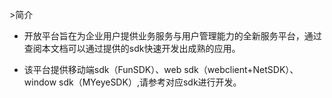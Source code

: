 ﻿﻿>简介- 开放平台旨在为企业用户提供业务服务与用户管理能力的全新服务平台，通过查阅本文档可以通过提供的sdk快速开发出成熟的应用。- 该平台提供移动端sdk（FunSDK）、web sdk（webclient+NetSDK）、window sdk（MYeyeSDK）,请参考对应sdk进行开发。